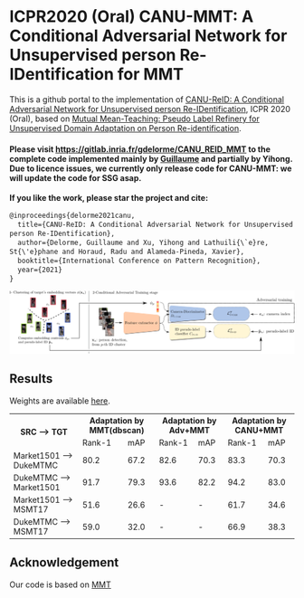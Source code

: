 # ICPR2020 (Oral) CANU-MMT: A Conditional Adversarial Network for Unsupervised person Re-IDentification for MMT 



This is a github portal to the implementation of [CANU-ReID: A Conditional Adversarial Network for Unsupervised person Re-IDentification](https://arxiv.org/abs/1904.01308), ICPR 2020 (Oral),
based on [Mutual Mean-Teaching: Pseudo Label Refinery for Unsupervised Domain Adaptation on Person Re-identification](https://openreview.net/forum?id=rJlnOhVYPS).

#### Please visit https://gitlab.inria.fr/gdelorme/CANU_REID_MMT to the complete code implemented mainly by [Guillaume](https://github.com/ragondyn) and partially by Yihong. Due to licence issues, we currently only release code for CANU-MMT: we will update the code for SSG asap.

**If you like the work, please star the project and cite:**


```
@inproceedings{delorme2021canu,
  title={CANU-ReID: A Conditional Adversarial Network for Unsupervised person Re-IDentification},
  author={Delorme, Guillaume and Xu, Yihong and Lathuili{\`e}re, St{\'e}phane and Horaud, Radu and Alameda-Pineda, Xavier},
  booktitle={International Conference on Pattern Recognition},
  year={2021}
}
```

![Illustration of CANU-ReID.](pipeline.png)
## Results

Weights are available [here](http://perception.inrialpes.fr/Free_Access_Data/DELORME_ICPR2020/CANU_MMT.zip).
<!-- markdownlint-disable MD033 -->
<table>
    <tr>
        <th rowspan="2">SRC --&gt; TGT</th>
        <th colspan="2">Adaptation by MMT(dbscan)</th>
        <th colspan="2">Adaptation by Adv+MMT</th>
        <th colspan="2">Adaptation by CANU+MMT</th>
    </tr>
    <tr>
        <td>Rank-1</td>
        <td>mAP</td>
        <td>Rank-1</td>
        <td>mAP</td>
        <td>Rank-1</td>
        <td>mAP</td>
    </tr>
    <tr><td>Market1501 --&gt; DukeMTMC</td><td> 80.2</td><td>67.2</td><td>82.6</td><td>70.3</td><td>83.3</td><td>70.3</td></tr>
    <tr><td>DukeMTMC --&gt; Market1501</td><td>91.7</td><td>79.3</td><td>93.6</td><td>82.2</td><td>94.2</td><td>83.0</td></tr>
    <tr><td>Market1501 --&gt; MSMT17 </td><td>51.6</td><td>26.6</td><td>-</td><td>-</td><td>61.7</td><td>34.6</td></tr>
    <tr><td>DukeMTMC --&gt; MSMT17 </td><td>59.0</td><td>32.0</td><td>-</td><td>-</td><td>66.9</td><td>38.3</td></tr>

</table>

## Acknowledgement

Our code is based on [MMT](https://github.com/yxgeee/MMT)
